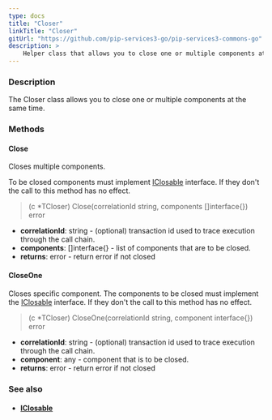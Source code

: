 ```yaml
---
type: docs
title: "Closer"
linkTitle: "Closer"
gitUrl: "https://github.com/pip-services3-go/pip-services3-commons-go"
description: >
    Helper class that allows you to close one or multiple components at the same time.
---
```


### Description

The Closer class allows you to close one or multiple components at the same time.

### Methods

#### Close
Closes multiple components.

To be closed components must implement [IClosable](../iclosable) interface.
If they don't the call to this method has no effect.

> (c *TCloser) Close(correlationId string, components []interface{}) error

- **correlationId**: string - (optional) transaction id used to trace execution through the call chain.
- **components**: []interface{} - list of components that are to be closed.
- **returns**: error - return error if not closed

#### CloseOne
Closes specific component.
The components to be closed must implement the [IClosable](../iclosable) interface.
If they don't the call to this method has no effect.

> (c *TCloser) CloseOne(correlationId string, component interface{}) error

- **correlationId**: string - (optional) transaction id used to trace execution through the call chain.
- **component**: any - component that is to be closed.
- **returns**: error - return error if not closed

### See also
- #### [IClosable](../iclosable)
